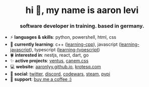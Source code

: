<h1 align="center">hi 💫, my name is aaron levi</h1>
<h3 align="center">software developer in training. based in germany.</h3>


- ⚡ **languages & skills**: python, powershell, html, css
- 🌱 **currently learning**: c++ ([learning-cpp](https://github.com/aaronlyy/learning-cpp)), javascript ([learning-javascript](https://github.com/aaronlyy/learning-javascript)), typescript ([learning-typescript](https://github.com/aaronlyy/learning-typescript))
- 🍀 **interested in**: nestjs, react, dart, go
- ✨ **active projects**: [ventus](https://github.com/aaronlyy/ventus), [canem.css](https://github.com/krotesq/canem.css)
- 💻 **website**: [aaronlyy.github.io](https://aaronlyy.github.io), [krotesq.com](https://krotesq.com)
- 🥑 **social**: [twitter](https://twitter.com/levizepam), [discord](https://discord.gg/MAWuYaRBcY), [codewars](https://www.codewars.com/users/aaronlyy), [steam](https://steamcommunity.com/id/speedkonsum), [pypi](https://pypi.org/user/aaronlyy/)
- 🙏 **support**: [buy me a coffee :)](https://www.buymeacoffee.com/aaronlyy)


<!--- <img align="center">[![My GitHub Stats](https://github-readme-stats.vercel.app/api/?username=aaronlyy&count_private=true&theme=tokyonight&showicons=true)]()</img> --->
<!--- <img align="center" src="https://github-readme-stats.anuraghazra1.vercel.app/api/top-langs/?username=aaronlyy" /> --->
